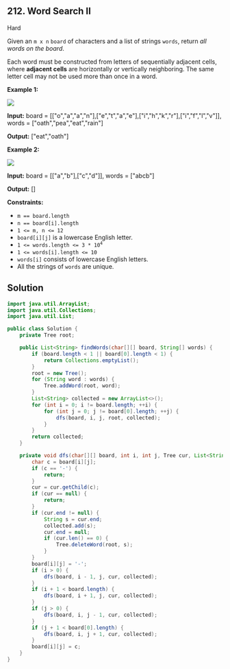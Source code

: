 ## 212\. Word Search II

Hard

Given an `m x n` `board` of characters and a list of strings `words`, return _all words on the board_.

Each word must be constructed from letters of sequentially adjacent cells, where **adjacent cells** are horizontally or vertically neighboring. The same letter cell may not be used more than once in a word.

**Example 1:**

![](https://assets.leetcode.com/uploads/2020/11/07/search1.jpg)

**Input:** board = [["o","a","a","n"],["e","t","a","e"],["i","h","k","r"],["i","f","l","v"]], words = ["oath","pea","eat","rain"]

**Output:** ["eat","oath"] 

**Example 2:**

![](https://assets.leetcode.com/uploads/2020/11/07/search2.jpg)

**Input:** board = [["a","b"],["c","d"]], words = ["abcb"]

**Output:** [] 

**Constraints:**

*   `m == board.length`
*   `n == board[i].length`
*   `1 <= m, n <= 12`
*   `board[i][j]` is a lowercase English letter.
*   <code>1 <= words.length <= 3 * 10<sup>4</sup></code>
*   `1 <= words[i].length <= 10`
*   `words[i]` consists of lowercase English letters.
*   All the strings of `words` are unique.

## Solution

```java
import java.util.ArrayList;
import java.util.Collections;
import java.util.List;

public class Solution {
    private Tree root;

    public List<String> findWords(char[][] board, String[] words) {
        if (board.length < 1 || board[0].length < 1) {
            return Collections.emptyList();
        }
        root = new Tree();
        for (String word : words) {
            Tree.addWord(root, word);
        }
        List<String> collected = new ArrayList<>();
        for (int i = 0; i != board.length; ++i) {
            for (int j = 0; j != board[0].length; ++j) {
                dfs(board, i, j, root, collected);
            }
        }
        return collected;
    }

    private void dfs(char[][] board, int i, int j, Tree cur, List<String> collected) {
        char c = board[i][j];
        if (c == '-') {
            return;
        }
        cur = cur.getChild(c);
        if (cur == null) {
            return;
        }
        if (cur.end != null) {
            String s = cur.end;
            collected.add(s);
            cur.end = null;
            if (cur.len() == 0) {
                Tree.deleteWord(root, s);
            }
        }
        board[i][j] = '-';
        if (i > 0) {
            dfs(board, i - 1, j, cur, collected);
        }
        if (i + 1 < board.length) {
            dfs(board, i + 1, j, cur, collected);
        }
        if (j > 0) {
            dfs(board, i, j - 1, cur, collected);
        }
        if (j + 1 < board[0].length) {
            dfs(board, i, j + 1, cur, collected);
        }
        board[i][j] = c;
    }
}
```